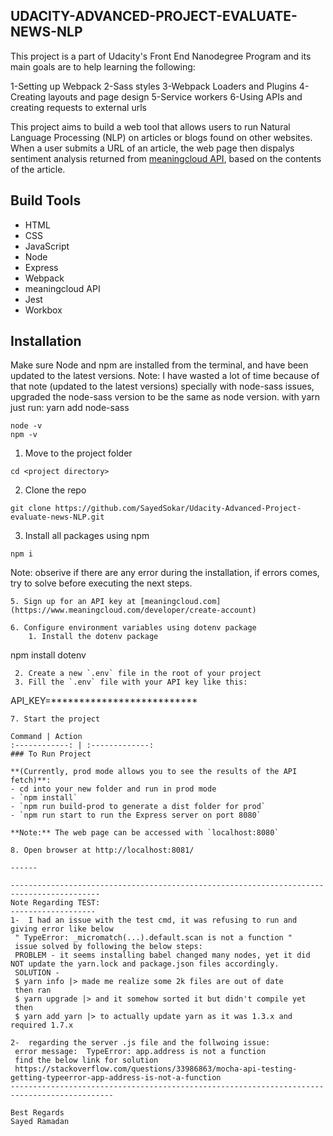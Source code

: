 ﻿## UDACITY-ADVANCED-PROJECT-EVALUATE-NEWS-NLP

This project is a part of Udacity's Front End Nanodegree Program and its main goals are to help learning the following:

1-Setting up Webpack
2-Sass styles
3-Webpack Loaders and Plugins
4-Creating layouts and page design
5-Service workers
6-Using APIs and creating requests to external urls

This project aims to build a web tool that allows users to run Natural Language Processing (NLP) on articles or blogs found on other websites. When a user submits a URL of an article, the web page then dispalys sentiment analysis returned from [meaningcloud API](https://www.meaningcloud.com/products/sentiment-analysis), based on the contents of the article.

## Build Tools
* HTML
* CSS
* JavaScript
* Node
* Express
* Webpack
* meaningcloud API
* Jest
* Workbox

## Installation
Make sure Node and npm are installed from the terminal, and have been updated to the latest versions.
Note: I have wasted a lot of time because of that note (updated to the latest versions) specially with node-sass issues, upgraded the node-sass version to be the same as node version. with yarn just run: yarn add node-sass
 
```
node -v
npm -v
```

1. Move to the project folder
```
cd <project directory>
```
2. Clone the repo
```
git clone https://github.com/SayedSokar/Udacity-Advanced-Project-evaluate-news-NLP.git
```
3. Install all packages using npm
```
npm i
```
Note: obserive if there are any error during the installation, if errors comes, try to solve before executing the next steps.
```
5. Sign up for an API key at [meaningcloud.com](https://www.meaningcloud.com/developer/create-account)

6. Configure environment variables using dotenv package
    1. Install the dotenv package
   ```
   npm install dotenv
   ```
    2. Create a new `.env` file in the root of your project
    3. Fill the `.env` file with your API key like this:
   ```
   API_KEY=**************************
   ```
7. Start the project

Command | Action
:------------: | :-------------:
### To Run Project

**(Currently, prod mode allows you to see the results of the API fetch)**:
- cd into your new folder and run in prod mode
- `npm install`
- `npm run build-prod to generate a dist folder for prod`
- `npm run start to run the Express server on port 8080`

**Note:** The web page can be accessed with `localhost:8080`

8. Open browser at http://localhost:8081/

------

------------------------------------------------------------------------------------------
Note Regarding TEST:
-------------------
1-  I had an issue with the test cmd, it was refusing to run and giving error like below
    " TypeError: _micromatch(...).default.scan is not a function "
    issue solved by following the below steps:
    PROBLEM - it seems installing babel changed many nodes, yet it did NOT update the yarn.lock and package.json files accordingly.
    SOLUTION -
    $ yarn info |> made me realize some 2k files are out of date
    then ran
    $ yarn upgrade |> and it somehow sorted it but didn't compile yet
    then
    $ yarn add yarn |> to actually update yarn as it was 1.3.x and required 1.7.x

2-  regarding the server .js file and the follwoing issue:
    error message:  TypeError: app.address is not a function
    find the below link for solution
    https://stackoverflow.com/questions/33986863/mocha-api-testing-getting-typeerror-app-address-is-not-a-function
---------------------------------------------------------------------------------------------

Best Regards
Sayed Ramadan 

